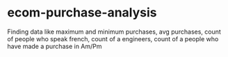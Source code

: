 # ecom-purchase-analysis
Finding data like maximum and minimum purchases, avg purchases, count of people who speak french, count of a engineers, count of a people who have made a purchase in Am/Pm

